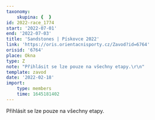 ```yaml
---
taxonomy:
    skupina: {  }
id: 2022-race_1774
start: '2022-07-01'
end: '2022-07-03'
title: 'Sandstones | Pískovce 2022'
link: 'https://oris.orientacnisporty.cz/Zavod?id=6764'
orisid: '6764'
place: Okna
type: Z
note: "Přihlásit se lze pouze na všechny etapy.\r\n"
template: zavod
date: '2022-02-18'
import:
    type: members
    time: 1645181402
---
```


Přihlásit se lze pouze na všechny etapy.

